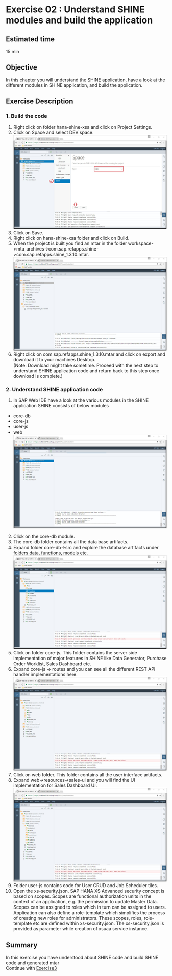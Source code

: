 Exercise 02 : Understand SHINE modules and build the application
===============
## Estimated time

15 min

## Objective
In this chapter you will understand the SHINE application, have a look at the different modules in SHINE application, and build the application.

## Exercise Description
### 1. Build the code
1. Right click on folder hana-shine-xsa and click on Project Settings.
2. Click on Space and select  DEV space.
![Alt text](./images/Set_Space.jpg "Set Space")
3. Click on Save.
4. Right click on hana-shine-xsa folder and click on Build.
5. When the project is built you find an mtar in the folder workspace->mta_archives->com.sap.refapps.shine->com.sap.refapps.shine_1.3.10.mtar.
![Alt text](./images/Build_Extract.jpg "Build Extract")
6. Right click on com.sap.refapps.shine_1.3.10.mtar and click on export and download it to your machines Desktop.  
(Note: Download might take sometime. Proceed with the next step to understand SHINE application code and return back to this step once download is complete.)

### 2.  Understand SHINE application code
1. In SAP Web IDE have a look at the various modules in the SHINE application
SHINE consists of below modules
* core-db
* core-js
* user-js
* web
![Alt text](./images/SHINE_Code.jpg "SHINE Code")
2. Click on the core-db module.
3. The core-db folder contains all the data base artifacts.
4. Expand folder core-db->src and explore the database artifacts under folders data, functions, models etc.
![Alt text](./images/core-db.jpg "core-db")
5. Click on folder core-js. This folder contains the server side implementation of major features in SHINE like Data Generator, Purchase Order Worklist, Sales Dashboard etc.
6. Expand core-js -> routes and you can see all the different REST API handler implementations here.
![Alt text](./images/core-js.jpg "core-js")
7. Click on web folder. This folder contains all the user interface artifacts.
8. Expand web->resources->sales-ui and you will find the UI implementation for Sales Dashboard UI.
![Alt text](./images/web.jpg "web")
9. Folder user-js contains code for User CRUD and Job Scheduler tiles.
10. Open the xs-security.json. SAP HANA XS Advanced security concept is based on scopes. Scopes are functional authorization units in the context of an application, e.g. the permission to update Master Data. Scopes can be assigned to roles which in turn can be assigned to users. Application can also define a role-template which simplifies the process of creating new roles for administrators. These scopes, roles, role-template etc are defined within xs-security.json. The xs-security.json is provided as parameter while creation of xsuaa service instance. 



## Summary
In this exercise you have understood about SHINE code and build SHINE code and generated mtar
<br>
Continue with [Exercise3](../exercise03/README.md)
